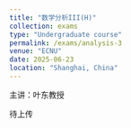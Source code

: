 ```yaml
---
title: "数学分析III(H)"
collection: exams
type: "Undergraduate course"
permalink: /exams/analysis-3
venue: "ECNU"
date: 2025-06-23
location: "Shanghai, China"
---
```

主讲：叶东教授

待上传
